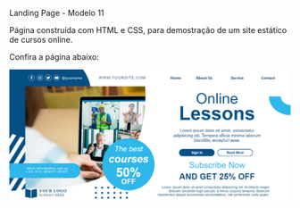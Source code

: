 Landing Page - Modelo 11

Página construída com HTML e CSS, para demostração de um site estático de cursos online.

Confira a página abaixo:

![](../landing-page11/img/landing-page11.png)

